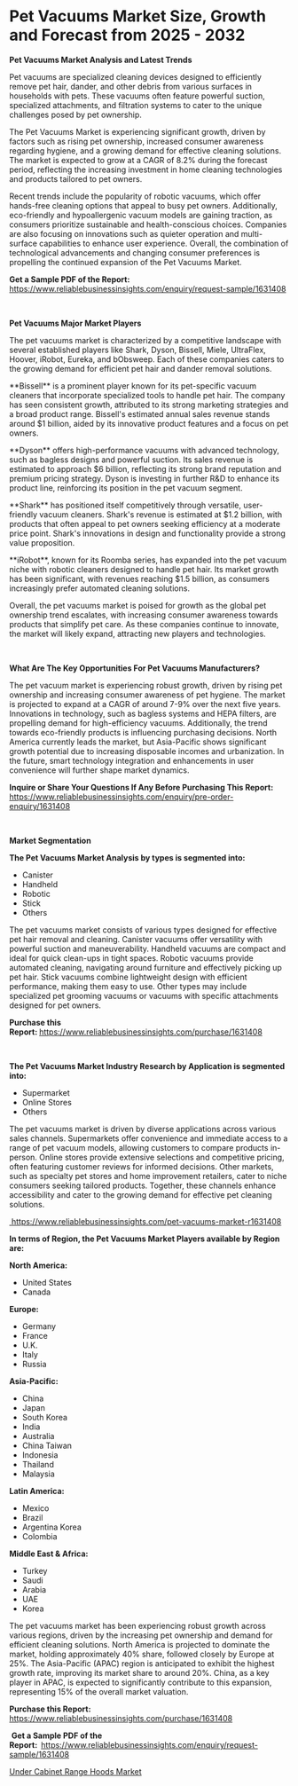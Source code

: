 <p><h1>Pet Vacuums Market Size, Growth and Forecast from 2025 - 2032</h1></p><p><strong>Pet Vacuums Market Analysis and Latest Trends</strong></p>
<p><p>Pet vacuums are specialized cleaning devices designed to efficiently remove pet hair, dander, and other debris from various surfaces in households with pets. These vacuums often feature powerful suction, specialized attachments, and filtration systems to cater to the unique challenges posed by pet ownership. </p><p>The Pet Vacuums Market is experiencing significant growth, driven by factors such as rising pet ownership, increased consumer awareness regarding hygiene, and a growing demand for effective cleaning solutions. The market is expected to grow at a CAGR of 8.2% during the forecast period, reflecting the increasing investment in home cleaning technologies and products tailored to pet owners. </p><p>Recent trends include the popularity of robotic vacuums, which offer hands-free cleaning options that appeal to busy pet owners. Additionally, eco-friendly and hypoallergenic vacuum models are gaining traction, as consumers prioritize sustainable and health-conscious choices. Companies are also focusing on innovations such as quieter operation and multi-surface capabilities to enhance user experience. Overall, the combination of technological advancements and changing consumer preferences is propelling the continued expansion of the Pet Vacuums Market.</p></p>
<p><strong>Get a Sample PDF of the Report:&nbsp;</strong> <a href="https://www.reliablebusinessinsights.com/enquiry/request-sample/1631408?utm_campaign=2220&utm_medium=2&utm_source=Github&utm_content=ia&utm_term=08022025&utm_id=pet-vacuums">https://www.reliablebusinessinsights.com/enquiry/request-sample/1631408</a></p>
<p>&nbsp;</p>
<p><strong>Pet Vacuums Major Market Players</strong></p>
<p><p>The pet vacuums market is characterized by a competitive landscape with several established players like Shark, Dyson, Bissell, Miele, UltraFlex, Hoover, iRobot, Eureka, and bObsweep. Each of these companies caters to the growing demand for efficient pet hair and dander removal solutions.</p><p>**Bissell** is a prominent player known for its pet-specific vacuum cleaners that incorporate specialized tools to handle pet hair. The company has seen consistent growth, attributed to its strong marketing strategies and a broad product range. Bissell's estimated annual sales revenue stands around $1 billion, aided by its innovative product features and a focus on pet owners.</p><p>**Dyson** offers high-performance vacuums with advanced technology, such as bagless designs and powerful suction. Its sales revenue is estimated to approach $6 billion, reflecting its strong brand reputation and premium pricing strategy. Dyson is investing in further R&D to enhance its product line, reinforcing its position in the pet vacuum segment.</p><p>**Shark** has positioned itself competitively through versatile, user-friendly vacuum cleaners. Shark's revenue is estimated at $1.2 billion, with products that often appeal to pet owners seeking efficiency at a moderate price point. Shark's innovations in design and functionality provide a strong value proposition.</p><p>**iRobot**, known for its Roomba series, has expanded into the pet vacuum niche with robotic cleaners designed to handle pet hair. Its market growth has been significant, with revenues reaching $1.5 billion, as consumers increasingly prefer automated cleaning solutions.</p><p>Overall, the pet vacuums market is poised for growth as the global pet ownership trend escalates, with increasing consumer awareness towards products that simplify pet care. As these companies continue to innovate, the market will likely expand, attracting new players and technologies.</p></p>
<p>&nbsp;</p>
<p><strong>What Are The Key Opportunities For Pet Vacuums Manufacturers?</strong></p>
<p><p>The pet vacuum market is experiencing robust growth, driven by rising pet ownership and increasing consumer awareness of pet hygiene. The market is projected to expand at a CAGR of around 7-9% over the next five years. Innovations in technology, such as bagless systems and HEPA filters, are propelling demand for high-efficiency vacuums. Additionally, the trend towards eco-friendly products is influencing purchasing decisions. North America currently leads the market, but Asia-Pacific shows significant growth potential due to increasing disposable incomes and urbanization. In the future, smart technology integration and enhancements in user convenience will further shape market dynamics.</p></p>
<p><strong>Inquire or Share Your Questions If Any Before Purchasing This Report:</strong> <a href="https://www.reliablebusinessinsights.com/enquiry/pre-order-enquiry/1631408?utm_campaign=2220&utm_medium=2&utm_source=Github&utm_content=ia&utm_term=08022025&utm_id=pet-vacuums">https://www.reliablebusinessinsights.com/enquiry/pre-order-enquiry/1631408</a></p>
<p>&nbsp;</p>
<p><strong>Market Segmentation</strong></p>
<p><strong>The Pet Vacuums Market Analysis by types is segmented into:</strong></p>
<p><ul><li>Canister</li><li>Handheld</li><li>Robotic</li><li>Stick</li><li>Others</li></ul></p>
<p><p>The pet vacuums market consists of various types designed for effective pet hair removal and cleaning. Canister vacuums offer versatility with powerful suction and maneuverability. Handheld vacuums are compact and ideal for quick clean-ups in tight spaces. Robotic vacuums provide automated cleaning, navigating around furniture and effectively picking up pet hair. Stick vacuums combine lightweight design with efficient performance, making them easy to use. Other types may include specialized pet grooming vacuums or vacuums with specific attachments designed for pet owners.</p></p>
<p><strong>Purchase this Report:&nbsp;</strong><a href="https://www.reliablebusinessinsights.com/purchase/1631408?utm_campaign=2220&utm_medium=2&utm_source=Github&utm_content=ia&utm_term=08022025&utm_id=pet-vacuums">https://www.reliablebusinessinsights.com/purchase/1631408</a></p>
<p>&nbsp;</p>
<p><strong>The Pet Vacuums Market Industry Research by Application is segmented into:</strong></p>
<p><ul><li>Supermarket</li><li>Online Stores</li><li>Others</li></ul></p>
<p><p>The pet vacuums market is driven by diverse applications across various sales channels. Supermarkets offer convenience and immediate access to a range of pet vacuum models, allowing customers to compare products in-person. Online stores provide extensive selections and competitive pricing, often featuring customer reviews for informed decisions. Other markets, such as specialty pet stores and home improvement retailers, cater to niche consumers seeking tailored products. Together, these channels enhance accessibility and cater to the growing demand for effective pet cleaning solutions.</p></p>
<p><a href="https://www.reliablebusinessinsights.com/pet-vacuums-market-r1631408?utm_campaign=2220&utm_medium=2&utm_source=Github&utm_content=ia&utm_term=08022025&utm_id=pet-vacuums">&nbsp;https://www.reliablebusinessinsights.com/pet-vacuums-market-r1631408</a></p>
<p><strong>In terms of Region, the Pet Vacuums Market Players available by Region are:</strong></p>
<p>
    <p> <strong> North America: </strong>
        <ul>
            <li>United States</li>
            <li>Canada</li>
        </ul>
        </p> 
    <p> <strong> Europe: </strong>
        <ul>
            <li>Germany</li>
            <li>France</li>
            <li>U.K.</li>
            <li>Italy</li>
            <li>Russia</li>
        </ul>
        </p> 
    <p> <strong> Asia-Pacific: </strong>
        <ul>
            <li>China</li>
            <li>Japan</li>
            <li>South Korea</li>
            <li>India</li>
            <li>Australia</li>
            <li>China Taiwan</li>
            <li>Indonesia</li>
            <li>Thailand</li>
            <li>Malaysia</li>
        </ul>
        </p> 
    <p> <strong> Latin America: </strong>
        <ul>
            <li>Mexico</li>
            <li>Brazil</li>
            <li>Argentina Korea</li>
            <li>Colombia</li>
        </ul>
        </p> 
    <p> <strong> Middle East & Africa: </strong>
        <ul>
            <li>Turkey</li>
            <li>Saudi</li>
            <li>Arabia</li>
            <li>UAE</li>
            <li>Korea</li>
        </ul>
    </p>
    </p>
<p><p>The pet vacuums market has been experiencing robust growth across various regions, driven by the increasing pet ownership and demand for efficient cleaning solutions. North America is projected to dominate the market, holding approximately 40% share, followed closely by Europe at 25%. The Asia-Pacific (APAC) region is anticipated to exhibit the highest growth rate, improving its market share to around 20%. China, as a key player in APAC, is expected to significantly contribute to this expansion, representing 15% of the overall market valuation.</p></p>
<p><strong>Purchase this Report: </strong><a href="https://www.reliablebusinessinsights.com/purchase/1631408?utm_campaign=2220&utm_medium=2&utm_source=Github&utm_content=ia&utm_term=08022025&utm_id=pet-vacuums">https://www.reliablebusinessinsights.com/purchase/1631408</a></p>
<p>&nbsp;<strong>Get a Sample PDF of the Report:&nbsp;&nbsp;</strong><a href="https://www.reliablebusinessinsights.com/enquiry/request-sample/1631408?utm_campaign=2220&utm_medium=2&utm_source=Github&utm_content=ia&utm_term=08022025&utm_id=pet-vacuums">https://www.reliablebusinessinsights.com/enquiry/request-sample/1631408</a></p>
<p><strong></strong></p>
<p><p><a href="https://github.com/norbeludie83/Market-Research-Report-List-1/blob/main/under-cabinet-range-hoods-market.md?utm_campaign=2220&utm_medium=2&utm_source=Github&utm_content=ia&utm_term=08022025&utm_id=pet-vacuums">Under Cabinet Range Hoods Market</a></p></p>